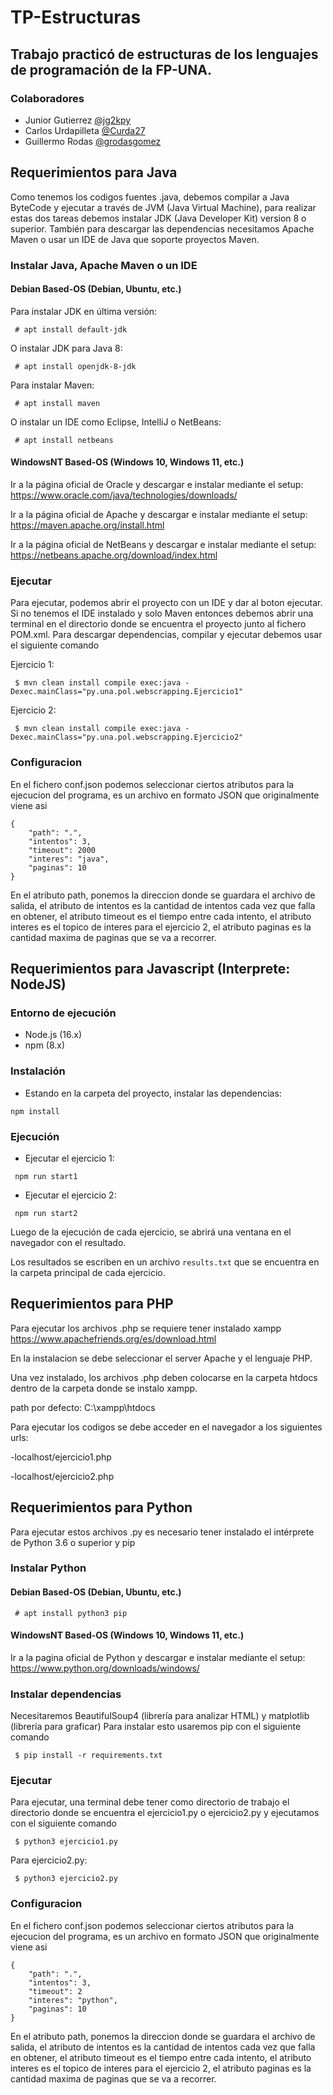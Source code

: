 # TP-Estructuras
## Trabajo practicó de estructuras de los lenguajes de programación de la FP-UNA.

### Colaboradores
* Junior Gutierrez [@jg2kpy](https://github.com/jg2kpy)
* Carlos Urdapilleta [@Curda27](https://github.com/Curda27)
* Guillermo Rodas [@grodasgomez](https://github.com/grodasgomez)


## Requerimientos para Java

Como tenemos los codigos fuentes .java, debemos compilar a Java ByteCode y ejecutar a través de JVM (Java Virtual Machine), para realizar estas dos tareas debemos instalar JDK (Java Developer Kit) version 8 o superior.
También para descargar las dependencias necesitamos Apache Maven o usar un IDE de Java que soporte proyectos Maven.

### Instalar Java, Apache Maven o un IDE

#### Debian Based-OS (Debian, Ubuntu, etc.)

Para instalar JDK en última versión:

```
 # apt install default-jdk
```

O instalar JDK para Java 8:

```
 # apt install openjdk-8-jdk
```

Para instalar Maven:

```
 # apt install maven
```
O instalar un IDE como Eclipse, IntelliJ o NetBeans:
```
 # apt install netbeans
```

#### WindowsNT Based-OS (Windows 10, Windows 11, etc.)

Ir a la página oficial de Oracle y descargar e instalar mediante el setup: https://www.oracle.com/java/technologies/downloads/

Ir a la página oficial de Apache y descargar e instalar mediante el setup: https://maven.apache.org/install.html

Ir a la página oficial de NetBeans y descargar e instalar mediante el setup: https://netbeans.apache.org/download/index.html


### Ejecutar

Para ejecutar, podemos abrir el proyecto con un IDE y dar al boton ejecutar.
Si no tenemos el IDE instalado y solo Maven entonces debemos abrir una terminal en el directorio donde se encuentra el proyecto junto al fichero POM.xml.
Para descargar dependencias, compilar y ejecutar debemos usar el siguiente comando

Ejercicio 1:

```
 $ mvn clean install compile exec:java -Dexec.mainClass="py.una.pol.webscrapping.Ejercicio1"
```

Ejercicio 2:

```
 $ mvn clean install compile exec:java -Dexec.mainClass="py.una.pol.webscrapping.Ejercicio2"
```

### Configuracion

En el fichero conf.json podemos seleccionar ciertos atributos para la ejecucion del programa, es un archivo en formato JSON que originalmente viene asi

```
{
    "path": ".",
    "intentos": 3,
    "timeout": 2000
    "interes": "java",
    "paginas": 10
}
```
En el atributo path, ponemos la direccion donde se guardara el archivo de salida,
el atributo de intentos es la cantidad de intentos cada vez que falla en obtener,
el atributo timeout es el tiempo entre cada intento,
el atributo interes es el topico de interes para el ejercicio 2,
el atributo paginas es la cantidad maxima de paginas que se va a recorrer.


## Requerimientos para Javascript (Interprete: NodeJS)

### Entorno de ejecución

- Node.js (16.x)
- npm (8.x)

### Instalación

- Estando en la carpeta del proyecto, instalar las dependencias:

`npm install`

### Ejecución

- Ejecutar el ejercicio 1:
  
` npm run start1`

- Ejecutar el ejercicio 2:
  
` npm run start2`

Luego de la ejecución de cada ejercicio, se abrirá una ventana en el navegador con el resultado.

Los resultados se escriben en un archivo `results.txt` que se encuentra en la carpeta principal de cada ejercicio.



## Requerimientos para PHP

Para ejecutar los archivos .php se requiere tener instalado xampp https://www.apachefriends.org/es/download.html

En la instalacion se debe seleccionar el server Apache y el lenguaje PHP.

Una vez instalado, los archivos .php deben colocarse en la carpeta htdocs dentro de la carpeta donde se instalo xampp.

path por defecto: C:\xampp\htdocs

Para ejecutar los codigos se debe acceder en el navegador a los siguientes urls:

-localhost/ejercicio1.php

-localhost/ejercicio2.php



## Requerimientos para Python

Para ejecutar estos archivos .py es necesario tener instalado el intérprete de Python 3.6 o superior y pip

### Instalar Python

#### Debian Based-OS (Debian, Ubuntu, etc.)

```
 # apt install python3 pip
```

#### WindowsNT Based-OS (Windows 10, Windows 11, etc.)

Ir a la pagina oficial de Python y descargar e instalar mediante el setup: https://www.python.org/downloads/windows/

### Instalar dependencias

Necesitaremos BeautifulSoup4 (librería para analizar HTML) y matplotlib (librería para graficar)
Para instalar esto usaremos pip con el siguiente comando

```
 $ pip install -r requirements.txt
```
### Ejecutar
Para ejecutar, una terminal debe tener como directorio de trabajo el directorio donde se encuentra el ejercicio1.py o ejercicio2.py y ejecutamos con el siguiente comando

```
 $ python3 ejercicio1.py
```
Para ejercicio2.py: 
```
 $ python3 ejercicio2.py
```

### Configuracion

En el fichero conf.json podemos seleccionar ciertos atributos para la ejecucion del programa, es un archivo en formato JSON que originalmente viene asi

```
{
    "path": ".",
    "intentos": 3,
    "timeout": 2
    "interes": "python",
    "paginas": 10
}
```
En el atributo path, ponemos la direccion donde se guardara el archivo de salida,
el atributo de intentos es la cantidad de intentos cada vez que falla en obtener,
el atributo timeout es el tiempo entre cada intento,
el atributo interes es el topico de interes para el ejercicio 2,
el atributo paginas es la cantidad maxima de paginas que se va a recorrer.
